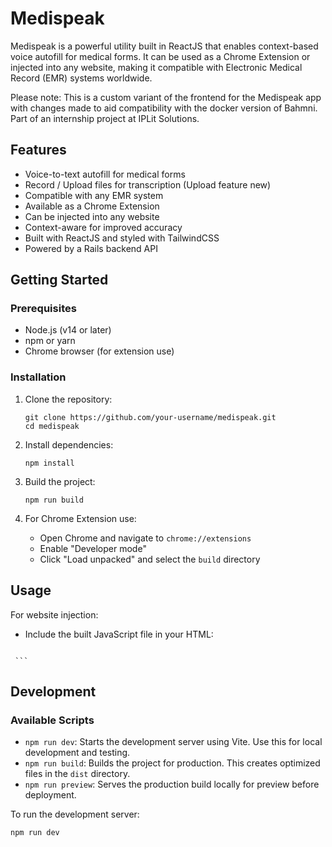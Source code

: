 # Medispeak

Medispeak is a powerful utility built in ReactJS that enables context-based voice autofill for medical forms. It can be used as a Chrome Extension or injected into any website, making it compatible with Electronic Medical Record (EMR) systems worldwide. 

Please note: This is a custom variant of the frontend for the Medispeak app with changes made to aid compatibility with the docker version of Bahmni. Part of an internship project at IPLit Solutions.

## Features

- Voice-to-text autofill for medical forms
- Record / Upload files for transcription (Upload feature new)
- Compatible with any EMR system
- Available as a Chrome Extension
- Can be injected into any website
- Context-aware for improved accuracy
- Built with ReactJS and styled with TailwindCSS
- Powered by a Rails backend API

## Getting Started

### Prerequisites

- Node.js (v14 or later)
- npm or yarn
- Chrome browser (for extension use)

### Installation

1. Clone the repository:
   ```
   git clone https://github.com/your-username/medispeak.git
   cd medispeak
   ```

2. Install dependencies:
   ```
   npm install
   ```

3. Build the project:
   ```
   npm run build
   ```

4. For Chrome Extension use:
   - Open Chrome and navigate to `chrome://extensions`
   - Enable "Developer mode"
   - Click "Load unpacked" and select the `build` directory

## Usage

For website injection:
   - Include the built JavaScript file in your HTML:
     ```html
<script src="https://medispeak-app.pages.dev/assets/index.html.js" crossorigin="" type="module"></script>
     ```

## Development

### Available Scripts

- `npm run dev`: Starts the development server using Vite. Use this for local development and testing.
- `npm run build`: Builds the project for production. This creates optimized files in the `dist` directory.
- `npm run preview`: Serves the production build locally for preview before deployment.

To run the development server:

```
npm run dev
```

##
